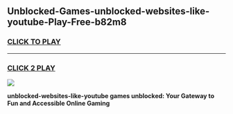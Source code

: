 
## Unblocked-Games-unblocked-websites-like-youtube-Play-Free-b82m8
<h3>
<a href="https://premium76.site?title=unblocked-websites-like-youtube&ref=23A">CLICK TO PLAY</a></h3>
<hr>

<h3>
<a href="https://premium76.site?title=unblocked-websites-like-youtube&ref=23A">CLICK 2 PLAY</a>
  
</h3>

<a href="https://premium76.site?title=unblocked-websites-like-youtube&ref=23A"><img src="https://clearcache.store/games.png"></a>


**unblocked-websites-like-youtube games unblocked: Your Gateway to Fun and Accessible Online Gaming**
